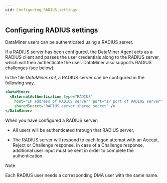 ```yaml
---
uid: Configuring_RADIUS_settings
---
```


## Configuring RADIUS settings

DataMiner users can be authenticated using a RADIUS server.

If a RADIUS server has been configured, the DataMiner Agent acts as a RADIUS client and passes the user credentials along to the RADIUS server, which will then authenticate the user. DataMiner also supports RADIUS challenges (see below).

In the file *DataMiner.xml*, a RADIUS server can be configured in the following way.

```xml
<DataMiner>
  <ExternalAuthentication type="RADIUS"
    host="IP address of RADIUS server" port="IP port of RADIUS server"
    sharedSecret="RADIUS server shared secret" />
</DataMiner>
```

When you have configured a RADIUS server:

- All users will be authenticated through that RADIUS server.

- The RADIUS server will respond to each logon attempt with an Accept, Reject or Challenge response. In case of a Challenge response, additional user input must be sent in order to complete the authentication.

> [!NOTE]
> Each RADIUS user needs a corresponding DMA user with the same name.
>
